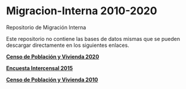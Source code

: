# Migracion-Interna 2010-2020
Repositorio de Migración Interna 

Este repositorio no contiene las bases de datos mismas que se pueden descargar directamente en los siguientes enlaces. 

[**Censo de Población y Vivienda 2020**](https://www.inegi.org.mx/programas/ccpv/2020/#Microdatos)

[**Encuesta Intercensal 2015**](https://www.inegi.org.mx/programas/intercensal/2015/#Microdatos)

[**Censo de Población y Vivienda 2010**](https://www.inegi.org.mx/programas/ccpv/2010/#Microdatos)


